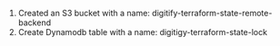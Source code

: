 1. Created an S3 bucket with a name: digitify-terraform-state-remote-backend
2. Create Dynamodb table with a name: digitigy-terraform-state-lock
